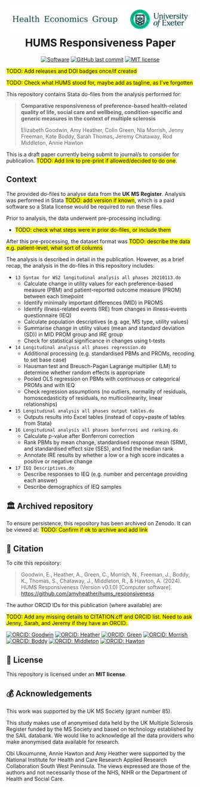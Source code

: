 <h1 align="center">
  <br>
    <a href="https://medicine.exeter.ac.uk/health-community/research/healtheconomics/"><img src="https://raw.githubusercontent.com/amyheather/hums_responsiveness/main/images/exeter_economics.png" alt="Health Economics Group, University of Exeter"></a>
  <br>
  HUMS Responsiveness Paper
  <br>
</h1>

<p align="center">
    <a target="_blank" href="https://www.stata.com/"><img src="https://img.shields.io/badge/software-Stata-239120" alt="Software"/></a>
    <a href="#"><img src="https://img.shields.io/github/last-commit/amyheather/hums_responsiveness" alt="GitHub last commit" /></a>
    <a target="_blank" href="https://github.com/amyheather/hums_responsiveness/blob/main/LICENSE"><img src="https://img.shields.io/badge/license-MIT-blue.svg" alt="MIT license"/></a>
</p>

<mark>TODO: Add releases and DOI badges once/if created</mark>

<mark>TODO: Check what HUMS stood for, maybe add as tagline, as I've forgotten</mark>

This repository contains Stata do-files from the analysis performed for:

> **Comparative responsiveness of preference-based health-related quality of life, social care and wellbeing, condition-specific and generic measures in the context of multiple sclerosis**
> 
> Elizabeth Goodwin, Amy Heather, Colin Green, Nia Morrish, Jenny Freeman, Kate Boddy, Sarah Thomas, Jeremy Chataway, Rod Middleton, Annie Hawton

This is a draft paper currently being submit to journal/s to consider for publication. <mark>TODO: Add link to pre-print if allowed/decided to do one</mark>.

## Context

The provided do-files to analyse data from the **UK MS Register**. Analysis was performed in Stata <mark>TODO: add version if known</mark>, which is a paid software so a Stata license would be required to run these files.

Prior to analysis, the data underwent pre-processing including:

* <mark>TODO: check what steps were in prior do-files, or include them</mark>

After this pre-processing, the dataset format was <mark>TODO: describe the data e.g. patient-level, what sort of columns</mark>

The analysis is described in detail in the publication. However, as a brief recap, the analysis in the do-files in this repository includes:

* `13 Syntax for WS2 longitudinal analysis all phases 20210113.do`
  * Calculate change in utility values for each preference-based measure (PBM) and patient-reported outcome measure (PROM) between each timepoint
  * Identify minimally important differences (MID) in PROMS
  * Identify illness-related events (IRE) from changes in illness-events questionnaire (IEQ)
  * Calculate population descriptives (e.g. age, MS type, utility values)
  * Summarise change in utility values (mean and standard deviation (SD)) in MID PROM group and IRE group 
  * Check for statistical significance in changes using t-tests
* `14 Longitudinal analysis all phases regression.do`
  * Additional processing (e.g. standardised PBMs and PROMs, recoding to set base case)
  * Hausman test and Breusch-Pagan Lagrange multiplier (LM) to determine whether random effects is appropriate
  * Pooled OLS regression on PBMs with continuous or categorical PROMs and with IEQ
  * Check regression assumptions (no outliers, normality of residuals, homoscedasticity of residuals, no multicolinearity, linear relationships)
* `15 Longitudinal analysis all phases output tables.do`
  * Outputs results into Excel tables (instead of copy+paste of tables from Stata)
* `16 Longitudinal analysis all phases bonferroni and ranking.do`
  * Calculate p-value after Bonferroni correction
  * Rank PBMs by mean change, standardised response mean (SRM), and standardised effect size (SES), and find the median rank
  * Annotate IRE results by whether a low or a high score indicates a positive or negative change
* `17 IEQ Descriptives.do`
  * Describe responses to IEQ (e.g. number and percentage providing each answer)
  * Describe demographics of IEQ samples

## 🏛️ Archived repository

To ensure persistence, this repository has been archived on Zenodo. It can be viewed at: <mark>TODO: Confirm if ok to archive and add link</mark>

## 📝 Citation

To cite this repository:

<!--TODO: Update with each new version-->
> Goodwin, E., Heather, A., Green, C., Morrish, N., Freeman, J., Boddy, K., Thomas, S., Chataway, J., Middleton, R., & Hawton, A. (2024). HUMS Responsiveness (Version v0.1.0) [Computer software]. https://github.com/amyheather/hums_responsiveness

The author ORCID IDs for this publication (where available) are:

<mark>TODO: Add any missing details to CITATION.cff and ORCID list. Need to ask Jenny, Sarah, and Jeremy if they have an ORCID.</mark>.

[![ORCID: Goodwin](https://img.shields.io/badge/Elizabeth_Goodwin-0000--0003--1351--9170-brightgreen)](https://orcid.org/0000-0003-1351-9170)
[![ORCID: Heather](https://img.shields.io/badge/Amy_Heather-0000--0002--6596--3479-brightgreen)](https://orcid.org/0000-0002-6596-3479)
[![ORCID: Green](https://img.shields.io/badge/Colin_Green-0000--0001--6140--1287-brightgreen)](https://orcid.org/0000-0001-6140-1287)
[![ORCID: Morrish](https://img.shields.io/badge/Nia_Morrish-0000--0002--7206--4957-brightgreen)](https://orcid.org/0000-0002-7206-4957)
[![ORCID: Boddy](https://img.shields.io/badge/Kate_Boddy-0000--0001--9135--5488-brightgreen)](https://orcid.org/0000-0001-9135-5488)
[![ORCID: Middleton](https://img.shields.io/badge/Rod_Middleton-0000--0002--2130--4420-brightgreen)](https://orcid.org/0000-0002-2130-4420)
[![ORCID: Hawton](https://img.shields.io/badge/Annie_Hawton-0000--0002--1336--5899-brightgreen)](https://orcid.org/0000-0002-1336-5899)

## 📜 License

This repository is licensed under an **MIT license**.

## 💰 Acknowledgements

<!--TODO: Confirm whether these are the correct funding and MSRegister acknowledgements statements-->

This work was supported by the UK MS Society (grant number 85).

This study makes use of anonymised data held by the UK Multiple Sclerosis Register funded by the MS Society and based on technology established by the SAIL databank. We would like to acknowledge all the data providers who make anonymised data available for research.

Obi Ukoumunne, Annie Hawton and Amy Heather were supported by the National Institute for Health and Care Research Applied Research Collaboration South West Peninsula. The views expressed are those of the authors and not necessarily those of the NHS, NIHR or the Department of Health and Social Care.